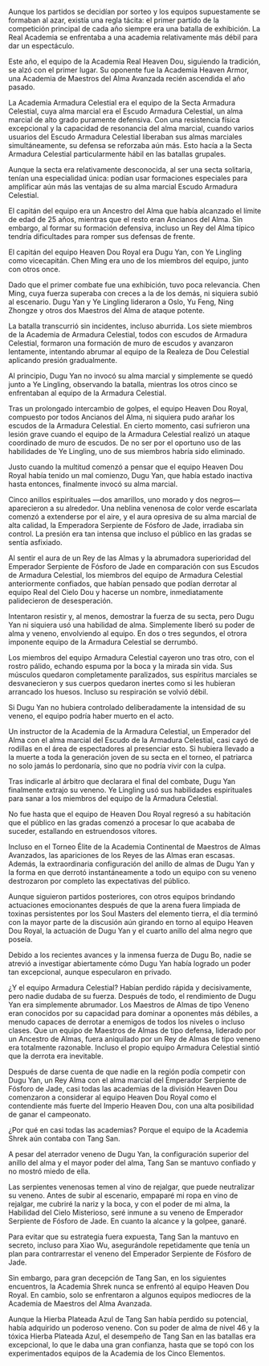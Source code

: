 
Aunque los partidos se decidían por sorteo y los equipos supuestamente se formaban al azar, existía una regla tácita: el primer partido de la competición principal de cada año siempre era una batalla de exhibición. La Real Academia se enfrentaba a una academia relativamente más débil para dar un espectáculo.

Este año, el equipo de la Academia Real Heaven Dou, siguiendo la tradición, se alzó con el primer lugar. Su oponente fue la Academia Heaven Armor, una Academia de Maestros del Alma Avanzada recién ascendida el año pasado.

La Academia Armadura Celestial era el equipo de la Secta Armadura Celestial, cuya alma marcial era el Escudo Armadura Celestial, un alma marcial de alto grado puramente defensiva. Con una resistencia física excepcional y la capacidad de resonancia del alma marcial, cuando varios usuarios del Escudo Armadura Celestial liberaban sus almas marciales simultáneamente, su defensa se reforzaba aún más. Esto hacía a la Secta Armadura Celestial particularmente hábil en las batallas grupales.

Aunque la secta era relativamente desconocida, al ser una secta solitaria, tenían una especialidad única: podían usar formaciones especiales para amplificar aún más las ventajas de su alma marcial Escudo Armadura Celestial.

El capitán del equipo era un Ancestro del Alma que había alcanzado el límite de edad de 25 años, mientras que el resto eran Ancianos del Alma. Sin embargo, al formar su formación defensiva, incluso un Rey del Alma típico tendría dificultades para romper sus defensas de frente.

El capitán del equipo Heaven Dou Royal era Dugu Yan, con Ye Lingling como vicecapitán. Chen Ming era uno de los miembros del equipo, junto con otros once.

Dado que el primer combate fue una exhibición, tuvo poca relevancia. Chen Ming, cuya fuerza superaba con creces a la de los demás, ni siquiera subió al escenario. Dugu Yan y Ye Lingling lideraron a Oslo, Yu Feng, Ning Zhongze y otros dos Maestros del Alma de ataque potente.

La batalla transcurrió sin incidentes, incluso aburrida. Los siete miembros de la Academia de Armadura Celestial, todos con escudos de Armadura Celestial, formaron una formación de muro de escudos y avanzaron lentamente, intentando abrumar al equipo de la Realeza de Dou Celestial aplicando presión gradualmente.

Al principio, Dugu Yan no invocó su alma marcial y simplemente se quedó junto a Ye Lingling, observando la batalla, mientras los otros cinco se enfrentaban al equipo de la Armadura Celestial.

Tras un prolongado intercambio de golpes, el equipo Heaven Dou Royal, compuesto por todos Ancianos del Alma, ni siquiera pudo arañar los escudos de la Armadura Celestial. En cierto momento, casi sufrieron una lesión grave cuando el equipo de la Armadura Celestial realizó un ataque coordinado de muro de escudos. De no ser por el oportuno uso de las habilidades de Ye Lingling, uno de sus miembros habría sido eliminado.

Justo cuando la multitud comenzó a pensar que el equipo Heaven Dou Royal había tenido un mal comienzo, Dugu Yan, que había estado inactiva hasta entonces, finalmente invocó su alma marcial.

Cinco anillos espirituales —dos amarillos, uno morado y dos negros— aparecieron a su alrededor. Una neblina venenosa de color verde escarlata comenzó a extenderse por el aire, y el aura opresiva de su alma marcial de alta calidad, la Emperadora Serpiente de Fósforo de Jade, irradiaba sin control. La presión era tan intensa que incluso el público en las gradas se sentía asfixiado.

Al sentir el aura de un Rey de las Almas y la abrumadora superioridad del Emperador Serpiente de Fósforo de Jade en comparación con sus Escudos de Armadura Celestial, los miembros del equipo de Armadura Celestial anteriormente confiados, que habían pensado que podían derrotar al equipo Real del Cielo Dou y hacerse un nombre, inmediatamente palidecieron de desesperación.

Intentaron resistir y, al menos, demostrar la fuerza de su secta, pero Dugu Yan ni siquiera usó una habilidad de alma. Simplemente liberó su poder de alma y veneno, envolviendo al equipo. En dos o tres segundos, el otrora imponente equipo de la Armadura Celestial se derrumbó.

Los miembros del equipo Armadura Celestial cayeron uno tras otro, con el rostro pálido, echando espuma por la boca y la mirada sin vida. Sus músculos quedaron completamente paralizados, sus espíritus marciales se desvanecieron y sus cuerpos quedaron inertes como si les hubieran arrancado los huesos. Incluso su respiración se volvió débil.

Si Dugu Yan no hubiera controlado deliberadamente la intensidad de su veneno, el equipo podría haber muerto en el acto.

Un instructor de la Academia de la Armadura Celestial, un Emperador del Alma con el alma marcial del Escudo de la Armadura Celestial, casi cayó de rodillas en el área de espectadores al presenciar esto. Si hubiera llevado a la muerte a toda la generación joven de su secta en el torneo, el patriarca no solo jamás lo perdonaría, sino que no podría vivir con la culpa.

Tras indicarle al árbitro que declarara el final del combate, Dugu Yan finalmente extrajo su veneno. Ye Lingling usó sus habilidades espirituales para sanar a los miembros del equipo de la Armadura Celestial.

No fue hasta que el equipo de Heaven Dou Royal regresó a su habitación que el público en las gradas comenzó a procesar lo que acababa de suceder, estallando en estruendosos vítores.

Incluso en el Torneo Élite de la Academia Continental de Maestros de Almas Avanzados, las apariciones de los Reyes de las Almas eran escasas. Además, la extraordinaria configuración del anillo de almas de Dugu Yan y la forma en que derrotó instantáneamente a todo un equipo con su veneno destrozaron por completo las expectativas del público.

Aunque siguieron partidos posteriores, con otros equipos brindando actuaciones emocionantes después de que la arena fuera limpiada de toxinas persistentes por los Soul Masters del elemento tierra, el día terminó con la mayor parte de la discusión aún girando en torno al equipo Heaven Dou Royal, la actuación de Dugu Yan y el cuarto anillo del alma negro que poseía.

Debido a los recientes avances y la inmensa fuerza de Dugu Bo, nadie se atrevió a investigar abiertamente cómo Dugu Yan había logrado un poder tan excepcional, aunque especularon en privado.

¿Y el equipo Armadura Celestial? Habían perdido rápida y decisivamente, pero nadie dudaba de su fuerza. Después de todo, el rendimiento de Dugu Yan era simplemente abrumador. Los Maestros de Almas de tipo Veneno eran conocidos por su capacidad para dominar a oponentes más débiles, a menudo capaces de derrotar a enemigos de todos los niveles o incluso clases. Que un equipo de Maestros de Almas de tipo defensa, liderado por un Ancestro de Almas, fuera aniquilado por un Rey de Almas de tipo veneno era totalmente razonable. Incluso el propio equipo Armadura Celestial sintió que la derrota era inevitable.

Después de darse cuenta de que nadie en la región podía competir con Dugu Yan, un Rey Alma con el alma marcial del Emperador Serpiente de Fósforo de Jade, casi todas las academias de la división Heaven Dou comenzaron a considerar al equipo Heaven Dou Royal como el contendiente más fuerte del Imperio Heaven Dou, con una alta posibilidad de ganar el campeonato.

¿Por qué en casi todas las academias? Porque el equipo de la Academia Shrek aún contaba con Tang San.

A pesar del aterrador veneno de Dugu Yan, la configuración superior del anillo del alma y el mayor poder del alma, Tang San se mantuvo confiado y no mostró miedo de ella.

Las serpientes venenosas temen al vino de rejalgar, que puede neutralizar su veneno. Antes de subir al escenario, empaparé mi ropa en vino de rejalgar, me cubriré la nariz y la boca, y con el poder de mi alma, la Habilidad del Cielo Misterioso, seré inmune a su veneno de Emperador Serpiente de Fósforo de Jade. En cuanto la alcance y la golpee, ganaré.

Para evitar que su estrategia fuera expuesta, Tang San la mantuvo en secreto, incluso para Xiao Wu, asegurándole repetidamente que tenía un plan para contrarrestar el veneno del Emperador Serpiente de Fósforo de Jade.

Sin embargo, para gran decepción de Tang San, en los siguientes encuentros, la Academia Shrek nunca se enfrentó al equipo Heaven Dou Royal. En cambio, solo se enfrentaron a algunos equipos mediocres de la Academia de Maestros del Alma Avanzada.

Aunque la Hierba Plateada Azul de Tang San había perdido su potencial, había adquirido un poderoso veneno. Con su poder de alma de nivel 46 y la tóxica Hierba Plateada Azul, el desempeño de Tang San en las batallas era excepcional, lo que le daba una gran confianza, hasta que se topó con los experimentados equipos de la Academia de los Cinco Elementos.